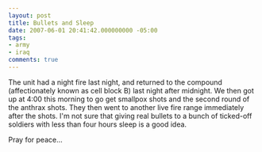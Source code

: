 ```yaml
---
layout: post
title: Bullets and Sleep
date: 2007-06-01 20:41:42.000000000 -05:00
tags:
- army
- iraq 
comments: true
---
```


<p>The unit had a night fire last night, and returned to the compound (affectionately known as cell block B) last night after midnight. We then got up at 4:00 this morning to go get smallpox shots and the second round of the anthrax shots. They then went to another live fire range immediately after the shots. I'm not sure that giving real bullets to a bunch of ticked-off soldiers with less than four hours sleep is a good idea.</p>
<p>Pray for peace...</p>
